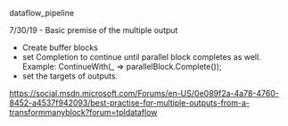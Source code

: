 dataflow_pipeline


7/30/19 -
Basic premise of the multiple output 
- Create buffer blocks
- set Completion to continue until parallel block completes as well. Example: ContinueWith(_ => parallelBlock.Complete());
- set the targets of outputs.

https://social.msdn.microsoft.com/Forums/en-US/0e089f2a-4a78-4760-8452-a4537f942093/best-practise-for-multiple-outputs-from-a-transformmanyblock?forum=tpldataflow